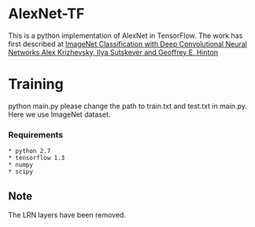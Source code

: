 # AlexNet-TF

This is a python implementation of AlexNet in TensorFlow. The work has first described at [ImageNet Classification with Deep Convolutional Neural Networks
Alex Krizhevsky, Ilya Sutskever and Geoffrey E. Hinton](https://papers.nips.cc/paper/4824-imagenet-classification-with-deep-convolutional-neural-networks.pdf)


# Training 
python main.py
please change the path to train.txt and test.txt in main.py. Here we use ImageNet dataset.

### Requirements
	* python 2.7
	* tensorflow 1.3
	* numpy
	* scipy
## Note 

The LRN layers have been removed.